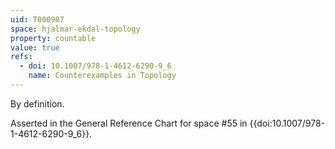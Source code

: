 ```yaml
---
uid: T000987
space: hjalmar-ekdal-topology
property: countable
value: true
refs:
  - doi: 10.1007/978-1-4612-6290-9_6
    name: Counterexamples in Topology
---
```

By definition.

Asserted in the General Reference Chart for space #55 in
{{doi:10.1007/978-1-4612-6290-9_6}}.
